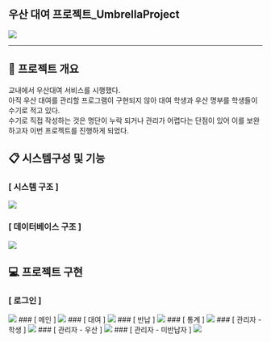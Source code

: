 ## 우산 대여 프로젝트_UmbrellaProject
<p> 
 
<img src="https://img.shields.io/badge/Java-3776AB?style=flat-square&logo=Java&logoColor=white"/>
</p>
<hr>

## 📑 프로젝트 개요
교내에서 우산대여 서비스를 시행했다. <br>
아직 우산 대여를 관리할 프로그램이 구현되지 않아 대여 학생과 우산 명부를 학생들이 수기로 적고 있다. <br>
수기로 직접 작성하는 것은 명단이 누락 되거나 관리가 어렵다는 단점이 있어 이를 보완하고자 이번 프로젝트를 진행하게 되었다.
<br>

## 📋 시스템구성 및 기능
### [ 시스템 구조 ] <br>
<img src="libs/md_구성도.png">

### [ 데이터베이스 구조 ] <br>
<img src="libs/md_db.png">

<br>

## 💻 프로젝트 구현
### [ 로그인 ]
<img src="libs/md_img1.png">
### [ 메인 ]
<img src="libs/md_img2.png">
### [ 대여 ]
<img src="libs/md_img3.png">
### [ 반납 ]
<img src="libs/md_img4.png">
### [ 통계 ]
<img src="libs/md_img5.png">
### [ 관리자 - 학생 ]
<img src="libs/md_img6.png">
### [ 관리자 - 우산 ]
<img src="libs/md_img7.png">
### [ 관리자 - 미반납자 ]
<img src="libs/md_img8.png">

